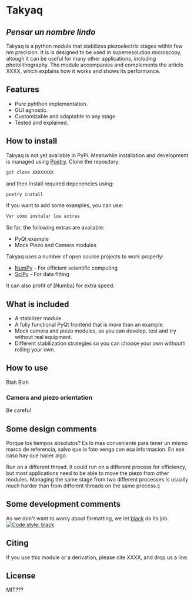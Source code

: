 # Takyaq
## _Pensar un nombre lindo_

Takyaq is a python module that stabilizes piezoelectric stages within few nm precision. It is is designed to be used in superresolution microscopy, altough it can be useful for many other applications, including photolithography.
The module accompanies and complements the article XXXX, which explains how it works and shows its performance.


## Features

 - Pure pyhthon implementation.
 - GUI agnostic.
 - Customizable and adaptable to any stage.
 - Tested and explained.
 
## How to install
Takyaq is not yet available in PyPi. Meanwhile installation and development is managed using [Poetry].
Clone the repository:
```sh
git clone XXXXXXXX
```
and then install required depenencies using:
```sh
poetry install
```
If you want to add some examples, you can use:
```sh
Ver cómo instalar los extras
```

So far, the following extras are available:
 - PyQt example
 - Mock Piezo and Camera modules
 
 
Takyaq uses a number of open source projects to work properly:

- [NumPy] - For efficient scientific computing
- [SciPy] - For data fitting

It can also profit of [Numba] for extra speed.

## What is included
 - A stabilizer module.
 - A fully functional PyQt frontend that is more than an example.
 - Mock camera and piezo modules, so you can develop, test and try without real equipment.
 - Different stabilization strategies so you can choose your own withouth rolling your own.
 
## How to use
Blah Blah

### Camera and piezo orientation

Be careful


## Some design comments

Porque los tiempos absolutos? Es lo mas conveniente para tener un mismo marco de referencia, salvo que la foto venga con esa informacion. En ese caso hay que hacer algo.

Run on a different thread. It could run on a different process for efficiency, but most applications need to be able to move the piezo from other modules. Managing the same stage from two different processes is usually much harder than from different threads on the same process.ç

## Some development comments
As we don't want to worry about formatting, we let [black] do its job.
[![Code style: black](https://img.shields.io/badge/code%20style-black-000000.svg)](https://github.com/psf/black)

## Citing

If you use this module or a derivation, please cite XXXX, and drop us a line.

## License

MIT???


   [SciPy]: <https://scipy.org/>
   [Poetry]: <http://angularjs.org>
   [NumPy]: <https://numpy.org/>
   [black]: <https://black.readthedocs.io/en/stable/>
